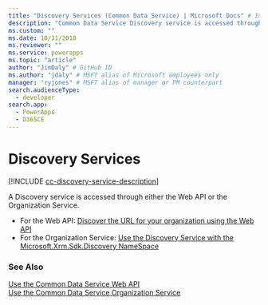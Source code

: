 ```yaml
---
title: "Discovery Services (Common Data Service) | Microsoft Docs" # Intent and product brand in a unique string of 43-59 chars including spaces
description: "Common Data Service Discovery service is accessed through either the Web API or the Organization Service."
ms.custom: ""
ms.date: 10/31/2018
ms.reviewer: ""
ms.service: powerapps
ms.topic: "article"
author: "JimDaly" # GitHub ID
ms.author: "jdaly" # MSFT alias of Microsoft employees only
manager: "ryjones" # MSFT alias of manager or PM counterpart
search.audienceType: 
  - developer
search.app: 
  - PowerApps
  - D365CE
---
```

# Discovery Services

[!INCLUDE [cc-discovery-service-description](includes/cc-discovery-service-description.md)]


A Discovery service is accessed through either the Web API or the Organization Service.

- For the Web API: [Discover the URL for your organization using the Web API](webapi/discover-url-organization-web-api.md)
- For the Organization Service: [Use the Discovery Service with the Microsoft.Xrm.Sdk.Discovery NameSpace](org-service/discovery-service.md)

### See Also

[Use the Common Data Service Web API](webapi/overview.md)<br />
[Use the Common Data Service Organization Service](org-service/overview.md)